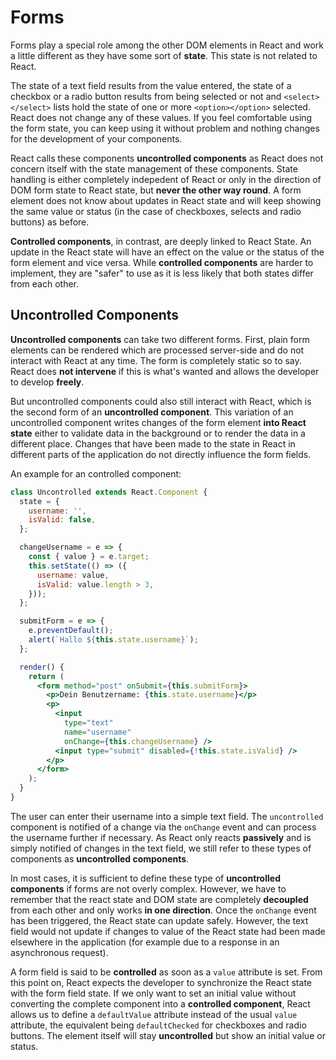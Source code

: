 # Forms

Forms play a special role among the other DOM elements in React and work a little different as they have some sort of **state**. This state is not related to React.

The state of a text field results from the value entered, the state of a checkbox or a radio button results from being selected or not and `<select></select>` lists hold the state of one or more `<option></option>` selected. React does not change any of these values. If you feel comfortable using the form state, you can keep using it without problem and nothing changes for the development of your components.

React calls these components **uncontrolled components** as React does not concern itself with the state management of these components. State handling is either completely indepedent of React or only in the direction of DOM form state to React state, but **never the other way round**. A form element does not know about updates in React state and will keep showing the same value or status \(in the case of checkboxes, selects and radio buttons\) as before.

**Controlled components**, in contrast, are deeply linked to React State. An update in the React state will have an effect on the value or the status of the form element and vice versa. While **controlled components** are harder to implement, they are "safer" to use as it is less likely that both states differ from each other.

## Uncontrolled Components

**Uncontrolled components** can take two different forms. First, plain form elements can be rendered which are processed server-side and do not interact with React at any time. The form is completely static so to say. React does **not intervene** if this is what's wanted and allows the developer to develop **freely**.

But uncontrolled components could also still interact with React, which is the second form of an **uncontrolled component**. This variation of an uncontrolled component writes changes of the form element **into React state** either to validate data in the background or to render the data in a different place. Changes that have been made to the state in React in different parts of the application do not directly influence the form fields.

An example for an controlled component:

```jsx
class Uncontrolled extends React.Component {
  state = {
    username: '',
    isValid: false,
  };

  changeUsername = e => {
    const { value } = e.target;
    this.setState(() => ({
      username: value,
      isValid: value.length > 3,
    }));
  };

  submitForm = e => {
    e.preventDefault();
    alert(`Hallo ${this.state.username}`);
  };

  render() {
    return (
      <form method="post" onSubmit={this.submitForm}>
        <p>Dein Benutzername: {this.state.username}</p>
        <p>
          <input 
            type="text" 
            name="username" 
            onChange={this.changeUsername} />
          <input type="submit" disabled={!this.state.isValid} />
        </p>
      </form>
    );
  }
}
```

The user can enter their username into a simple text field. The `uncontrolled` component is notified of a change via the `onChange` event and can process the username further if necessary. As React only reacts **passively** and is simply notified of changes in the text field, we still refer to these types of components as **uncontrolled components**.

In most cases, it is sufficient to define these type of **uncontrolled components** if forms are not overly complex. However, we have to remember that the react state and DOM state are completely **decoupled** from each other and only works **in one direction**. Once the `onChange` event has been triggered, the React state can update safely. However, the text field would not update if changes to value of the React state had been made elsewhere in the application \(for example due to a response in an asynchronous request\).

A form field is said to be **controlled** as soon as a `value` attribute is set. From this point on, React expects the developer to synchronize the React state with the form field state. If we only want to set an initial value without converting the complete component into a **controlled component**, React allows us to define a `defaultValue` attribute instead of the usual `value` attribute, the equivalent being `defaultChecked` for checkboxes and radio buttons. The element itself will stay **uncontrolled** but show an initial value or status.

